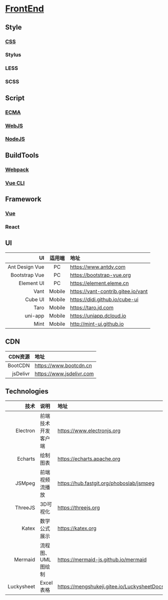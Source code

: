 <link rel="stylesheet" href="https://zhmhbest.gitee.io/hellomathematics/style/index.css">
<script src="https://zhmhbest.gitee.io/hellomathematics/style/index.js"></script>

# [FrontEnd](https://github.com/zhmhbest/HelloFrontEnd)

## Style

### [CSS](./css/index.html)

### Stylus

### LESS

### SCSS

## Script

### [ECMA](./ecma/index.html)

### [WebJS](./webjs/index.html)

### [NodeJS](./nodejs/index.html)

## BuildTools

### [Webpack](./webpack/index.html)

### [Vue CLI](./vue-cli/index.html)

## Framework

### [Vue](./vue/index.html)

### React

## UI

|             UI | 适用端 | 地址                                 |
| -------------: | :----: | :----------------------------------- |
| Ant Design Vue |   PC   | <https://www.antdv.com>              |
|  Bootstrap Vue |   PC   | <https://bootstrap-vue.org>          |
|     Element UI |   PC   | <https://element.eleme.cn>           |
|           Vant | Mobile | <https://vant-contrib.gitee.io/vant> |
|        Cube UI | Mobile | <https://didi.github.io/cube-ui>     |
|           Taro | Mobile | <https://taro.jd.com>                |
|        uni-app | Mobile | <https://uniapp.dcloud.io>           |
|           Mint | Mobile | <http://mint-ui.github.io>           |

## CDN

|  CDN资源 | 地址                        |
| -------: | :-----------------------   |
|  BootCDN | <https://www.bootcdn.cn>   |
| jsDelivr | <https://www.jsdelivr.com> |

## Technologies

|       技术 | 说明               | 地址                                             |
| ---------: | :----------------- | :----------------------------------------------- |
|   Electron | 前端技术开发客户端 | <https://www.electronjs.org>                     |
|    Echarts | 绘制图表           | <https://echarts.apache.org>                     |
|     JSMpeg | 前端视频流播放     | <https://hub.fastgit.org/phoboslab/jsmpeg>       |
|    ThreeJS | 3D可视化           | <https://threejs.org>                            |
|      Katex | 数学公式展示       | <https://katex.org>                              |
|    Mermaid | 流程图、UML图绘制  | <https://mermaid-js.github.io/mermaid>           |
| Luckysheet | Excel表格          | <https://mengshukeji.gitee.io/LuckysheetDocs/zh> |
